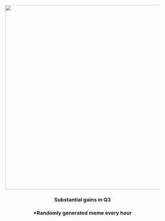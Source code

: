 <p align="center">
        <img src="https://i.redd.it/zqpqodfnev791.gif" width="600" height="600">
        </p>
        <h3 align="center">Substantial gains in Q3</h3>
        <h3 align="center">*Randomly generated meme every hour</h3>
    